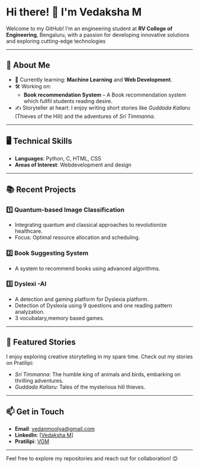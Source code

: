 # Hi there! 👋 I'm Vedaksha M

Welcome to my GitHub! I'm an engineering student at **RV College of Engineering**, Bengaluru, with a passion for developing innovative solutions and exploring cutting-edge technologies

---

## 🚀 About Me

- 🌱 Currently learning: **Machine Learning** and **Web Development**.  
- 🛠 Working on:  
  - **Book recommendation System** – A Book recommendation system which fullfil students reading desire.  
- ✍️ Storyteller at heart: I enjoy writing short stories like *Guddada Kallaru* (Thieves of the Hill) and the adventures of *Sri Timmanna*.  

---

## 🖥️ Technical Skills

- **Languages**: Python, C, HTML, CSS    
- **Areas of Interest**: Webdevelopment and design  

---

## 📚 Recent Projects

### :one: **Quantum-based Image Classification**  
- Integrating quantum and classical approaches to revolutionize healthcare.  
- Focus: Optimal resource allocation and scheduling.

### 2️⃣ **Book Suggesting System**  
- A system to recommend books using advanced algorithms.

### 3️⃣ **Dyslexi -AI**
- A detection and gaming platform for Dyslexia platform.
- Detection of Dyslexia using 9 questions and one reading pattern analyzation.
- 3 vocubalary,memory based games.

---

## 🌟 Featured Stories  
I enjoy exploring creative storytelling in my spare time. Check out my stories on Pratilipi:  
- *Sri Timmanna*: The humble king of animals and birds, embarking on thrilling adventures.  
- *Guddada Kallaru*: Tales of the mysterious hill thieves.  

---

## 📫 Get in Touch

- **Email**: vedanmoolya@gmail.com  
- **LinkedIn**: [[Vedaksha M](https://www.linkedin.com/in/vedaksha-mathavu-3b6998320/?utm_source=share)]  
- **Pratilipi**: [VGM](https://kannada.pratilipi.com/user/vgm-06700mc3in?utm_campaign=general&utm_source=web_share) 

---

Feel free to explore my repositories and reach out for collaboration! 😊
